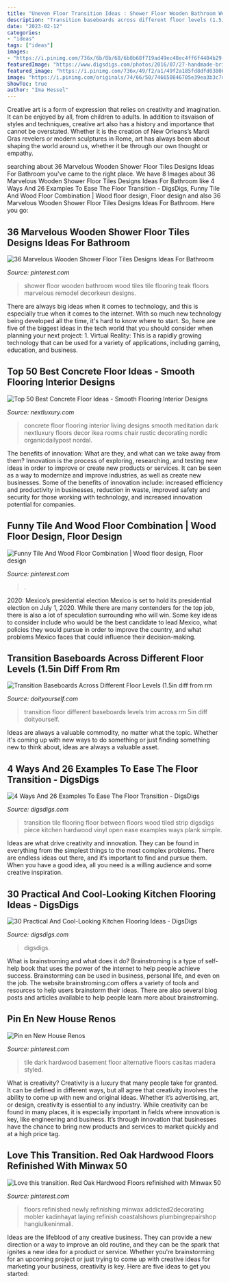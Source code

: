 ```yaml
---
title: "Uneven Floor Transition Ideas : Shower Floor Wooden Bathroom Wood Tiles Tile Flooring Teak Floors Marvelous Remodel Decorkeun Designs"
description: "Transition baseboards across different floor levels (1.5in diff from rm"
date: "2023-02-12"
categories:
- "ideas"
tags: ["ideas"]
images:
- "https://i.pinimg.com/736x/6b/8b/68/6b8b68f719ad49ec48ec4ff6f4404b29--hardwood-tile-dark-hardwood.jpg"
featuredImage: "https://www.digsdigs.com/photos/2016/07/27-handmade-bricks-and-rich-colored-wood.jpg"
featured_image: "https://i.pinimg.com/736x/49/f2/a1/49f2a185fd8dfd03806ea25560ebb040.jpg"
image: "https://i.pinimg.com/originals/74/66/50/746650846705e39ea3b3c7d84ed9382a.jpg"
ShowToc: true
author: "Ima Hessel"
---
```



Creative art is a form of expression that relies on creativity and imagination. It can be enjoyed by all, from children to adults. In addition to itsvaison of styles and techniques, creative art also has a history and importance that cannot be overstated. Whether it is the creation of New Orleans’s Mardi Gras revelers or modern sculptures in Rome, art has always been about shaping the world around us, whether it be through our own thought or empathy.

	

		
searching about 36 Marvelous Wooden Shower Floor Tiles Designs Ideas For Bathroom you've came to the right place. We have 8 Images about 36 Marvelous Wooden Shower Floor Tiles Designs Ideas For Bathroom like 4 Ways And 26 Examples To Ease The Floor Transition - DigsDigs, Funny Tile And Wood Floor Combination | Wood floor design, Floor design and also 36 Marvelous Wooden Shower Floor Tiles Designs Ideas For Bathroom. Here you go:
		
    
## 36 Marvelous Wooden Shower Floor Tiles Designs Ideas For Bathroom

<img loading=lazy src="https://i.pinimg.com/originals/74/66/50/746650846705e39ea3b3c7d84ed9382a.jpg" onerror="this.onerror=null;this.src='https://tse1.mm.bing.net/th?id=OIP.0qtNhhqW0VSXwQ3bHCgn6wHaJ3&amp;pid=15.1';" alt="36 Marvelous Wooden Shower Floor Tiles Designs Ideas For Bathroom">

_Source: pinterest.com_

>shower floor wooden bathroom wood tiles tile flooring teak floors marvelous remodel decorkeun designs. 

	

There are always big ideas when it comes to technology, and this is especially true when it comes to the internet. With so much new technology being developed all the time, it's hard to know where to start. So, here are five of the biggest ideas in the tech world that you should consider when planning your next project: 1. Virtual Reality: This is a rapidly growing technology that can be used for a variety of applications, including gaming, education, and business.

    
## Top 50 Best Concrete Floor Ideas - Smooth Flooring Interior Designs

<img loading=lazy src="http://nextluxury.com/wp-content/uploads/concrete-floor-color-ideas.jpg" onerror="this.onerror=null;this.src='https://tse4.mm.bing.net/th?id=OIP.Y7bCcrOdjp5jd37MrJlPAQAAAA&amp;pid=15.1';" alt="Top 50 Best Concrete Floor Ideas - Smooth Flooring Interior Designs">

_Source: nextluxury.com_

>concrete floor flooring interior living designs smooth meditation dark nextluxury floors decor ikea rooms chair rustic decorating nordic organicdailypost nordal. 

	

The benefits of innovation: What are they, and what can we take away from them?
Innovation is the process of exploring, researching, and testing new ideas in order to improve or create new products or services. It can be seen as a way to modernize and improve industries, as well as create new businesses. Some of the benefits of innovation include: increased efficiency and productivity in businesses, reduction in waste, improved safety and security for those working with technology, and increased innovation potential for companies.

    
## Funny Tile And Wood Floor Combination | Wood Floor Design, Floor Design

<img loading=lazy src="https://i.pinimg.com/736x/49/f2/a1/49f2a185fd8dfd03806ea25560ebb040.jpg" onerror="this.onerror=null;this.src='https://tse4.mm.bing.net/th?id=OIP._4nVW7kqpD9TJu1XGpObxAHaFa&amp;pid=15.1';" alt="Funny Tile And Wood Floor Combination | Wood floor design, Floor design">

_Source: pinterest.com_

>. 

	

2020: Mexico’s presidential election
Mexico is set to hold its presidential election on July 1, 2020. While there are many contenders for the top job, there is also a lot of speculation surrounding who will win. Some key ideas to consider include who would be the best candidate to lead Mexico, what policies they would pursue in order to improve the country, and what problems Mexico faces that could influence their decision-making.

    
## Transition Baseboards Across Different Floor Levels (1.5in Diff From Rm

<img loading=lazy src="https://www.doityourself.com/forum/attachments/paneling-trim/43421d1418919042-transition-baseboards-across-different-floor-levels-1-5in-diff-rm-2-rm-20141212_231737_resized.jpg" onerror="this.onerror=null;this.src='https://tse3.mm.bing.net/th?id=OIP.xpsrA4aG9XMef83hO3M0OAHaFj&amp;pid=15.1';" alt="Transition Baseboards Across Different Floor Levels (1.5in diff from rm">

_Source: doityourself.com_

>transition floor different baseboards levels trim across rm 5in diff doityourself. 

	

Ideas are always a valuable commodity, no matter what the topic. Whether it's coming up with new ways to do something or just finding something new to think about, ideas are always a valuable asset.

    
## 4 Ways And 26 Examples To Ease The Floor Transition - DigsDigs

<img loading=lazy src="http://www.digsdigs.com/photos/2016/07/14-Tiled-transition-between-the-floors.jpg" onerror="this.onerror=null;this.src='https://tse2.mm.bing.net/th?id=OIP.toOWmB6_o26xESlamncRfQHaJ4&amp;pid=15.1';" alt="4 Ways And 26 Examples To Ease The Floor Transition - DigsDigs">

_Source: digsdigs.com_

>transition tile flooring floor between floors wood tiled strip digsdigs piece kitchen hardwood vinyl open ease examples ways plank simple. 

	

Ideas are what drive creativity and innovation. They can be found in everything from the simplest things to the most complex problems. There are endless ideas out there, and it’s important to find and pursue them. When you have a good idea, all you need is a willing audience and some creative inspiration.

    
## 30 Practical And Cool-Looking Kitchen Flooring Ideas - DigsDigs

<img loading=lazy src="https://www.digsdigs.com/photos/2016/07/27-handmade-bricks-and-rich-colored-wood.jpg" onerror="this.onerror=null;this.src='https://tse1.mm.bing.net/th?id=OIP.U7hMXnOhgBmyAg1I75l6RwHaJ4&amp;pid=15.1';" alt="30 Practical And Cool-Looking Kitchen Flooring Ideas - DigsDigs">

_Source: digsdigs.com_

>digsdigs. 

	

What is brainstroming and what does it do?
Brainstroming is a type of self-help book that uses the power of the internet to help people achieve success. Brainstorming can be used in business, personal life, and even on the job. The website brainstroming.com offers a variety of tools and resources to help users brainstorm their ideas. There are also several blog posts and articles available to help people learn more about brainstroming.

    
## Pin En New House Renos

<img loading=lazy src="https://i.pinimg.com/736x/6b/8b/68/6b8b68f719ad49ec48ec4ff6f4404b29--hardwood-tile-dark-hardwood.jpg" onerror="this.onerror=null;this.src='https://tse4.mm.bing.net/th?id=OIP.oUVqv-rkJcoZed92T019WgHaJ3&amp;pid=15.1';" alt="Pin en New House Renos">

_Source: pinterest.com_

>tile dark hardwood basement floor alternative floors casitas madera styled. 

	

What is creativity?
Creativity is a luxury that many people take for granted. It can be defined in different ways, but all agree that creativity involves the ability to come up with new and original ideas. Whether it’s advertising, art, or design, creativity is essential to any industry. While creativity can be found in many places, it is especially important in fields where innovation is key, like engineering and business. It’s through innovation that businesses have the chance to bring new products and services to market quickly and at a high price tag.

    
## Love This Transition. Red Oak Hardwood Floors Refinished With Minwax 50

<img loading=lazy src="https://i.pinimg.com/736x/cb/5a/f2/cb5af234533477f180d7e8bf7ff39ccc.jpg" onerror="this.onerror=null;this.src='https://tse3.mm.bing.net/th?id=OIP.W0-JZMMpz-qOQKmD-O66wwHaJ3&amp;pid=15.1';" alt="Love this transition. Red Oak Hardwood Floors refinished with Minwax 50">

_Source: pinterest.com_

>floors refinished newly refinishing minwax addicted2decorating mobler kadinhayat laying refinish coastalshows plumbingrepairshop hangiulkeninmali. 

	

Ideas are the lifeblood of any creative business. They can provide a new direction or a way to improve an old routine, and they can be the spark that ignites a new idea for a product or service. Whether you're brainstorming for an upcoming project or just trying to come up with creative ideas for marketing your business, creativity is key. Here are five ideas to get you started: 
